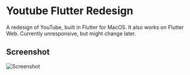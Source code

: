 # Youtube Flutter Redesign

A redesign of YouTube, built in Flutter for MacOS. It also works on Flutter Web.
Currently unresponsive, but might change later.


## Screenshot
![Screenshot](https://github.com/wilsonowilson/youtube_flutter_redesign/blob/master/Screenshot%202020-07-18%20at%2019.07.44.png)

